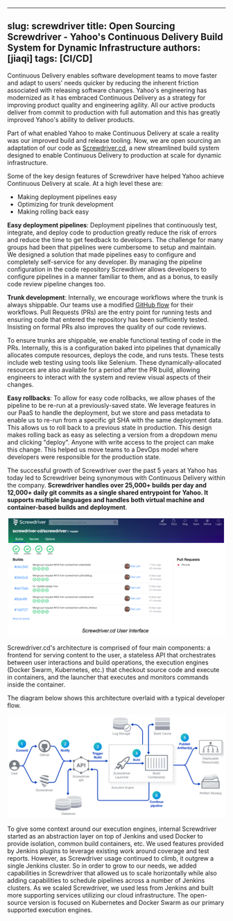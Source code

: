 [//]: # (Copyright Jiaqi Liu)

[//]: # (Licensed under the Apache License, Version 2.0 &#40;the "License"&#41;;)
[//]: # (you may not use this file except in compliance with the License.)
[//]: # (You may obtain a copy of the License at)

[//]: # (    http://www.apache.org/licenses/LICENSE-2.0)

[//]: # (Unless required by applicable law or agreed to in writing, software)
[//]: # (distributed under the License is distributed on an "AS IS" BASIS,)
[//]: # (WITHOUT WARRANTIES OR CONDITIONS OF ANY KIND, either express or implied.)
[//]: # (See the License for the specific language governing permissions and)
[//]: # (limitations under the License.)

---
slug: screwdriver
title: Open Sourcing Screwdriver - Yahoo's Continuous Delivery Build System for Dynamic Infrastructure
authors: [jiaqi]
tags: [CI/CD]
---

<!--truncate-->

Continuous Delivery enables software development teams to move faster and adapt to users' needs quicker by reducing the
inherent friction associated with releasing software changes. Yahoo's engineering has modernized as it has embraced
Continuous Delivery as a strategy for improving product quality and engineering agility. All our active products deliver
from commit to production with full automation and this has greatly improved Yahoo's ability to deliver products.

Part of what enabled Yahoo to make Continuous Delivery at scale a reality was our improved build and release tooling.
Now, we are open sourcing an adaptation of our code as [Screwdriver.cd](http://screwdriver.cd/), a new streamlined build
system designed to enable Continuous Delivery to production at scale for dynamic infrastructure.

Some of the key design features of Screwdriver have helped Yahoo achieve Continuous Delivery at scale. At a high level
these are:

- Making deployment pipelines easy
- Optimizing for trunk development
- Making rolling back easy

**Easy deployment pipelines**: Deployment pipelines that continuously test, integrate, and deploy code to production
greatly reduce the risk of errors and reduce the time to get feedback to developers. The challenge for many groups had
been that pipelines were cumbersome to setup and maintain. We designed a solution that made pipelines easy to configure
and completely self-service for any developer. By managing the pipeline configuration in the code repository Screwdriver
allows developers to configure pipelines in a manner familiar to them, and as a bonus, to easily code review pipeline
changes too.

**Trunk development**: Internally, we encourage workflows where the trunk is always shippable. Our teams use a modified
[GitHub flow](https://guides.github.com/introduction/flow/) for their workflows. Pull Requests (PRs) are the entry point
for running tests and ensuring code that entered the repository has been sufficiently tested. Insisting on formal PRs
also improves the quality of our code reviews.

To ensure trunks are shippable, we enable functional testing of code in the PRs. Internally, this is a configuration
baked into pipelines that dynamically allocates compute resources, deploys the code, and runs tests. These tests include
web testing using tools like Selenium. These dynamically-allocated resources are also available for a period after the
PR build, allowing engineers to interact with the system and review visual aspects of their changes.

**Easy rollbacks**: To allow for easy code rollbacks, we allow phases of the pipeline to be re-run at a previously-saved
state. We leverage features in our PaaS to handle the deployment, but we store and pass metadata to enable us to re-run
from a specific git SHA with the same deployment data. This allows us to roll back to a previous state in production.
This design makes rolling back as easy as selecting a version from a dropdown menu and clicking "deploy". Anyone with
write access to the project can make this change. This helped us move teams to a DevOps model where developers were
responsible for the production state.

The successful growth of Screwdriver over the past 5 years at Yahoo has today led to Screwdriver being synonymous with
Continuous Delivery within the company. **Screwdriver handles over 25,000+ builds per day and 12,000+ daily git commits
as a single shared entrypoint for Yahoo. It supports multiple languages and handles both virtual machine and
container-based builds and deployment**.

![Error screwdriver-example.png](./screwdriver-example.png)

Screwdriver.cd's architecture is comprised of four main components: a frontend for serving content to the user, a
stateless API that orchestrates between user interactions and build operations, the execution engines (Docker Swarm,
Kubernetes, etc.) that checkout source code and execute in containers, and the launcher that executes and monitors
commands inside the container.

The diagram below shows this architecture overlaid with a typical developer flow.

![Error sd-workflow.png](./sd-workflow.png)

To give some context around our execution engines, internal Screwdriver started as an abstraction layer on top of
Jenkins and used Docker to provide isolation, common build containers, etc. We used features provided by Jenkins plugins
to leverage existing work around coverage and test reports. However, as Screwdriver usage continued to climb, it outgrew
a single Jenkins cluster. So in order to grow to our needs, we added capabilities in Screwdriver that allowed us to
scale horizontally while also adding capabilities to schedule pipelines across a number of Jenkins clusters. As we
scaled Screwdriver, we used less from Jenkins and built more supporting services utilizing our cloud infrastructure. The
open-source version is focused on Kubernetes and Docker Swarm as our primary supported execution engines.
